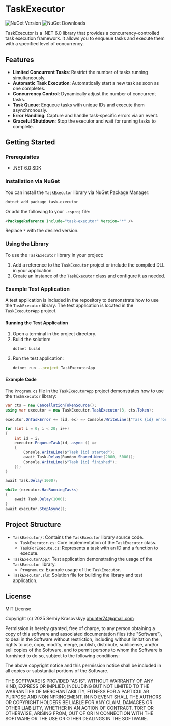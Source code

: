 # TaskExecutor

![NuGet Version](https://img.shields.io/nuget/v/task-executor.svg?style=flat-square)
![NuGet Downloads](https://img.shields.io/nuget/dt/task-executor.svg?style=flat-square)

TaskExecutor is a .NET 6.0 library that provides a concurrency-controlled task execution framework. It allows you to enqueue tasks and execute them with a specified level of concurrency.

## Features

- **Limited Concurrent Tasks**: Restrict the number of tasks running simultaneously.
- **Automatic Task Execution**: Automatically start a new task as soon as one completes.
- **Concurrency Control**: Dynamically adjust the number of concurrent tasks.
- **Task Queue**: Enqueue tasks with unique IDs and execute them asynchronously.
- **Error Handling**: Capture and handle task-specific errors via an event.
- **Graceful Shutdown**: Stop the executor and wait for running tasks to complete.

## Getting Started

### Prerequisites

- .NET 6.0 SDK

### Installation via NuGet

You can install the `TaskExecutor` library via NuGet Package Manager:

```bash
dotnet add package task-executor
```

Or add the following to your `.csproj` file:

```xml
<PackageReference Include="task-executor" Version="*" />
```

Replace `*` with the desired version.

### Using the Library

To use the `TaskExecutor` library in your project:

1. Add a reference to the `TaskExecutor` project or include the compiled DLL in your application.
2. Create an instance of the `TaskExecutor` class and configure it as needed.

### Example Test Application

A test application is included in the repository to demonstrate how to use the `TaskExecutor` library. The test application is located in the `TaskExecutorApp` project.

#### Running the Test Application

1. Open a terminal in the project directory.
2. Build the solution:
   ```bash
   dotnet build
   ```
3. Run the test application:
   ```bash
   dotnet run --project TaskExecutorApp
   ```

#### Example Code

The `Program.cs` file in the `TaskExecutorApp` project demonstrates how to use the `TaskExecutor` library:

```csharp
var cts = new CancellationTokenSource();
using var executor = new TaskExecutor.TaskExecutor(3, cts.Token);

executor.OnTaskError += (id, ex) => Console.WriteLine($"Task {id} error: {ex.Message}");

for (int i = 0; i < 20; i++)
{
    int id = i;
    executor.EnqueueTask(id, async () =>
    {
        Console.WriteLine($"Task {id} started");
        await Task.Delay(Random.Shared.Next(2000, 5000));
        Console.WriteLine($"Task {id} finished");
    });
}

await Task.Delay(1000);

while (executor.HasRunningTasks)
{
    await Task.Delay(1000);
}
await executor.StopAsync();
```

## Project Structure

- `TaskExecutor/`: Contains the `TaskExecutor` library source code.
  - `TaskExecutor.cs`: Core implementation of the `TaskExecutor` class.
  - `TaskForExecute.cs`: Represents a task with an ID and a function to execute.
- `TaskExecutorApp/`: Test application demonstrating the usage of the `TaskExecutor` library.
  - `Program.cs`: Example usage of the `TaskExecutor`.
- `TaskExecutor.sln`: Solution file for building the library and test application.

## License

MIT License

Copyright (c) 2025 Serhiy Krasovskyy xhunter74@gmail.com

Permission is hereby granted, free of charge, to any person obtaining a copy
of this software and associated documentation files (the "Software"), to deal
in the Software without restriction, including without limitation the rights
to use, copy, modify, merge, publish, distribute, sublicense, and/or sell
copies of the Software, and to permit persons to whom the Software is
furnished to do so, subject to the following conditions:

The above copyright notice and this permission notice shall be included in all
copies or substantial portions of the Software.

THE SOFTWARE IS PROVIDED "AS IS", WITHOUT WARRANTY OF ANY KIND, EXPRESS OR
IMPLIED, INCLUDING BUT NOT LIMITED TO THE WARRANTIES OF MERCHANTABILITY,
FITNESS FOR A PARTICULAR PURPOSE AND NONINFRINGEMENT. IN NO EVENT SHALL THE
AUTHORS OR COPYRIGHT HOLDERS BE LIABLE FOR ANY CLAIM, DAMAGES OR OTHER
LIABILITY, WHETHER IN AN ACTION OF CONTRACT, TORT OR OTHERWISE, ARISING FROM,
OUT OF OR IN CONNECTION WITH THE SOFTWARE OR THE USE OR OTHER DEALINGS IN THE
SOFTWARE.
